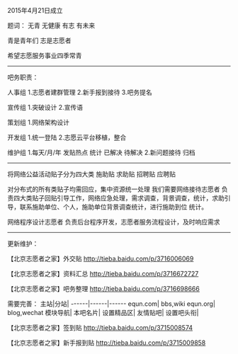 2015年4月21日成立

题词：
无青 无健康
有志 有未来

青是青年们
志是志愿者

希望志愿服务事业四季常青

------

吧务职责：

人事组
1.志愿者建群管理
2.新手报到接待
3.吧务提名

宣传组
1.突破设计
2.宣传语

策划组
1.网络架构设计

开发组
1.统一登陆
2.志愿云平台移植，整合

维护组
1.每天/月/年 发贴热点 统计 已解决 待解决
2.新问题接待 归档

------

将网络公益活动贴子分为四大类
施助贴
求助贴
招聘贴
应聘贴

对分布式的所有类贴子均需回应，集中资源统一处理
我们需要网络接待志愿者 负责四大类贴子回贴引导工作，网络应急处理，需求调查，背景调查，统计，求助引导，联系施助单位、个人，施助单位背景调查统计，进行施助到位 统计。

网络程序设计志愿者 负责后台程序开发，志愿者服务流程设计，及时响应需求

------

更新维护：

【北京志愿者之家】外交贴 http://tieba.baidu.com/p/3716006069

【北京志愿者之家】资料汇总 http://tieba.baidu.com/p/3716672727

【北京志愿者之家】吧务整理 http://tieba.baidu.com/p/3716698666

需要完善：
主站|分站|
------|------|------
equn.com| bbs,wiki
equn.org| blog,wechat
模块导航|
本吧名片|
设置精品区|
友情贴吧|
设置吧头衔|

【北京志愿者之家】签到贴 http://tieba.baidu.com/p/3715008574

【北京志愿者之家】新手报到贴 http://tieba.baidu.com/p/3715009858
